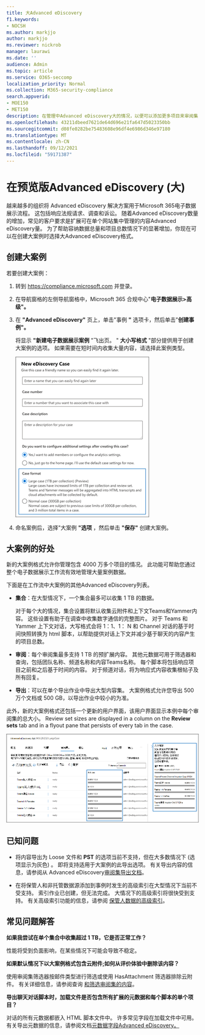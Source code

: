 ```yaml
---
title: 大Advanced eDiscovery
f1.keywords:
- NOCSH
ms.author: markjjo
author: markjjo
ms.reviewer: nickrob
manager: laurawi
ms.date: ''
audience: Admin
ms.topic: article
ms.service: O365-seccomp
localization_priority: Normal
ms.collection: M365-security-compliance
search.appverid:
- MOE150
- MET150
description: 在管理中Advanced eDiscovery大的情况，以便可以添加更多项目来审阅集，并充分利用其他增加的限制。
ms.openlocfilehash: 43211dbeed7621de64d696e21fa647d5023350bb
ms.sourcegitcommit: d08fe0282be75483608e96df4e6986d346e97180
ms.translationtype: MT
ms.contentlocale: zh-CN
ms.lasthandoff: 09/12/2021
ms.locfileid: "59171387"
---
```

# <a name="use-large-cases-in-advanced-ediscovery-preview"></a>在预览版Advanced eDiscovery (大) 

越来越多的组织将 Advanced eDiscovery 解决方案用于Microsoft 365电子数据展示流程。 这包括响应法规请求、调查和诉讼。 随着Advanced eDiscovery数量的增加，常见的客户要求是扩展可在单个网站集中管理的内容Advanced eDiscovery量。 为了帮助容纳数据总量和项目总数情况下的显著增加，你现在可以在创建大案例时选择大Advanced eDiscovery格式。  

## <a name="create-a-large-case"></a>创建大案例

若要创建大案例：

1. 转到 <https://compliance.microsoft.com> 并登录。

2. 在导航窗格的左侧导航窗格中，Microsoft 365 合规中心"**电子数据展示>高级"。**

3. 在 **"Advanced eDiscovery"** 页上，单击"事例 **"** 选项卡，然后单击"**创建事例"。**

   将显示 **"新建电子数据展示案例** "飞出页。 " **大小写格式** "部分提供用于创建大案例的选项。 如果需要在短时间内收集大量内容，请选择此案例类型。

   !["新建电子数据展示案例"页面上的"大案例"选项。](..\media\AeDLargeCases1.png)

4. 命名案例后，选择"大案例 **"选项** ，然后单击 **"保存"** 创建大案例。

## <a name="benefits-of-large-cases"></a>大案例的好处

新的大案例格式允许你管理包含 4000 万多个项目的情况。 此功能可帮助您通过整个电子数据展示工作流有效地管理大量案例数据。

下面是在工作流中大案例的其他Advanced eDiscovery列表。

- **集合**：在大型情况下，一个集合最多可以收集 1 TB 的数据。 

   对于每个大的情况，集合设置将默认收集云附件和上下文Teams和Yammer内容。 这些设置有助于在调查中收集数字通信的完整图片。 对于 Teams 和 Yammer 上下文对话，大写格式会将 1：1、1： N 和 Channel 对话的基于时间快照转换为 html 脚本，以帮助提供对话上下文并减少基于聊天的内容产生的项目总数。  

- **审阅**：每个审阅集最多支持 1 TB 的预扩展内容。 其他元数据可用于筛选器和查询，包括团队名称、频道名称和内容Teams名称。 每个脚本将包括响应项目之前和之后基于时间的内容。 对于频道对话，将为响应式内容收集根帖子及所有回复。  

- **导出**：可以在单个导出作业中导出大型内容集。 大案例格式允许您导出 500 万个文档或 500 GB，以导出作业中较小的为准。

此外，新的大案例格式还包括一个更新的用户界面，该用户界面显示本例中每个审阅集的总大小。 Review set sizes are displayed in a column on the **Review sets** tab and in a flyout pane that persists of every tab in the case.

![用户界面中的大Advanced eDiscovery统计信息。](..\media\LargeCaseUI.png)

## <a name="known-issues"></a>已知问题

- 将内容导出为 Loose 文件和 **PST** 的选项当前不支持，但在大多数情况下 (选项显示为灰色) 。 即将支持适用于大案例的此导出选项。 有关导出内容的信息，请参阅从 Advanced eDiscovery[审阅集导出文档](export-documents-from-review-set.md)。

- 在将保管人和非托管数据源添加到事例时发生的高级索引在大型情况下当前不受支持。 索引作业已创建，但无法完成。 大情况下的高级索引将很快受到支持。 有关高级索引功能的信息，请参阅 [保管人数据的高级索引](indexing-custodian-data.md)。

## <a name="frequently-asked-questions"></a>常见问题解答

**如果我尝试在单个集合中收集超过 1 TB，它是否正常工作？**

性能将受到负面影响，在某些情况下可能会导致不稳定。

**如果默认情况下以大案例格式包含云附件;如何从评价体验中删除该内容？**  

使用审阅集筛选器按邮件类型进行筛选或使用 HasAttachment 筛选器排除云附件。 有关详细信息，请参阅查询 [和筛选审阅集的内容](review-set-search.md)。

**导出聊天对话脚本时，加载文件是否包含所有扩展的元数据和每个脚本的单个项目？**

对话的所有元数据都嵌入 HTML 脚本文件中。  许多常见字段在加载文件中可用。 有关导出元数据的信息，请参阅文档[元数据字段Advanced eDiscovery。](document-metadata-fields-in-Advanced-eDiscovery.md)
